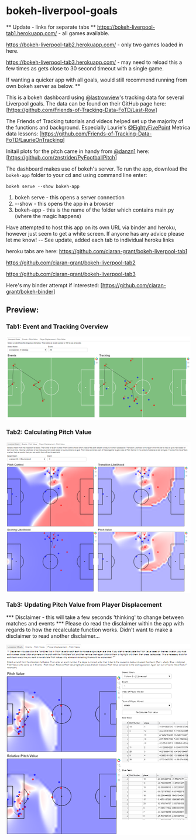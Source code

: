 # bokeh-liverpool-goals

** Update - links for separate tabs **
https://bokeh-liverpool-tab1.herokuapp.com/ - all games available.

https://bokeh-liverpool-tab2.herokuapp.com/ - only two games loaded in here.

https://bokeh-liverpool-tab3.herokuapp.com/ - may need to reload this a few times as gets close to 30 second timeout with a single game.

If wanting a quicker app with all goals, would still recommend running from own bokeh server as below.
**

This is a bokeh dashboard using [@lastrowview](https://twitter.com/lastrowview)'s tracking data for several Liverpool goals.
The data can be found on their GitHub page here: 
[https://github.com/Friends-of-Tracking-Data-FoTD/Last-Row]

The Friends of Tracking tutorials and videos helped set up the majority of the functions and background.
Especially Laurie's [@EightyFivePoint](https://twitter.com/EightyFivePoint) Metrica data lessons: 
[https://github.com/Friends-of-Tracking-Data-FoTD/LaurieOnTracking]

Initail plots for the pitch came in handy from [@danzn1](https://twitter.com/danzn1) here: 
[https://github.com/znstrider/PyFootballPitch]

The dashboard makes use of bokeh's server. To run the app, download the `bokeh-app` folder to your cd and using command line enter:
  ```
  bokeh serve --show bokeh-app
  ```
1. bokeh serve - this opens a server connection
2. --show - this opens the app in a browser
3. bokeh-app - this is the name of the folder which contains main.py (where the magic happens)

Have attempted to host this app on its own URL via binder and heroku, however just seem to get a white screen. If anyone has any advice please let me know! -- See update, added each tab to individual heroku links

heroku tabs are here:
https://github.com/ciaran-grant/bokeh-liverpool-tab1

https://github.com/ciaran-grant/bokeh-liverpool-tab2

https://github.com/ciaran-grant/bokeh-liverpool-tab3

Here's my binder attempt if interested:
[https://github.com/ciaran-grant/bokeh-binder]


## Preview:

### Tab1: Event and Tracking Overview

<img src="goals-overview.PNG" align="center">

### Tab2: Calculating Pitch Value

<img src="pitch-value.PNG" align="center">

### Tab3: Updating Pitch Value from Player Displacement
*** Disclaimer - this will take a few seconds 'thinking' to change between matches and events ***
Please do read the disclaimer within the app with regards to how the recalculate function works. Didn't want to make a disclaimer to read another disclaimer...

<img src="player-displacement.PNG" align="center">




